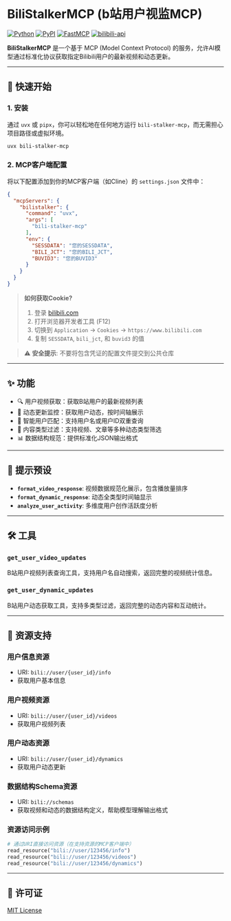 # BiliStalkerMCP (b站用户视监MCP)

[![Python](https://img.shields.io/badge/Python-3.10+-blue?logo=python)](https://www.python.org/)
[![PyPI](https://img.shields.io/pypi/v/bili_stalker_mcp.svg)](https://pypi.org/project/bili_stalker_mcp/)
[![FastMCP](https://img.shields.io/badge/MCP-FastMCP-orange)](https://github.com/jlowin/fastmcp)
[![bilibili-api](https://img.shields.io/badge/Bilibili-API-ff69b4)](https://github.com/Nemo2011/bilibili-api)

**BiliStalkerMCP** 是一个基于 MCP (Model Context Protocol) 的服务，允许AI模型通过标准化协议获取指定Bilibili用户的最新视频和动态更新。

---

## 🚀 快速开始

### 1. 安装

通过 `uvx` 或 `pipx`，你可以轻松地在任何地方运行 `bili-stalker-mcp`，而无需担心项目路径或虚拟环境。

```bash
uvx bili-stalker-mcp
```

### 2. MCP客户端配置

将以下配置添加到你的MCP客户端（如Cline）的 `settings.json` 文件中：

```json
{
  "mcpServers": {
    "bilistalker": {
      "command": "uvx",
      "args": [
        "bili-stalker-mcp"
      ],
      "env": {
        "SESSDATA": "您的SESSDATA",
        "BILI_JCT": "您的BILI_JCT",
        "BUVID3": "您的BUVID3"
      }
    }
  }
}
```

> **如何获取Cookie?**
> 1. 登录 [bilibili.com](https://www.bilibili.com)
> 2. 打开浏览器开发者工具 (F12)
> 3. 切换到 `Application` -> `Cookies` -> `https://www.bilibili.com`
> 4. 复制 `SESSDATA`, `bili_jct`, 和 `buvid3` 的值

> ⚠️ **安全提示**: 不要将包含凭证的配置文件提交到公共仓库

---

## ✨ 功能

- 🔍 用户视频获取：获取B站用户的最新视频列表
- 📱 动态更新监控：获取用户动态，按时间轴展示
- 🔗 智能用户匹配：支持用户名或用户ID双重查询
- 🎯 内容类型过滤：支持视频、文章等多种动态类型筛选
- 📊 数据结构规范：提供标准化JSON输出格式

---

## 💬 提示预设

- **`format_video_response`**: 视频数据规范化展示，包含播放量排序
- **`format_dynamic_response`**: 动态全类型时间轴显示
- **`analyze_user_activity`**: 多维度用户创作活跃度分析

---

## 🛠️ 工具

### `get_user_video_updates`
B站用户视频列表查询工具，支持用户名自动搜索，返回完整的视频统计信息。

### `get_user_dynamic_updates`
B站用户动态获取工具，支持多类型过滤，返回完整的动态内容和互动统计。

---

## 📁 资源支持

### 用户信息资源
- URI: `bili://user/{user_id}/info`
- 获取用户基本信息

### 用户视频资源
- URI: `bili://user/{user_id}/videos`
- 获取用户视频列表

### 用户动态资源
- URI: `bili://user/{user_id}/dynamics`
- 获取用户动态更新

### 数据结构Schema资源
- URI: `bili://schemas`
- 获取视频和动态的数据结构定义，帮助模型理解输出格式

### 资源访问示例
```python
# 通过URI直接访问资源（在支持资源的MCP客户端中）
read_resource("bili://user/123456/info")
read_resource("bili://user/123456/videos")
read_resource("bili://user/123456/dynamics")
```

---

## 📝 许可证

[MIT License](https://github.com/222wcnm/BiliStalkerMCP/blob/main/LICENSE)
